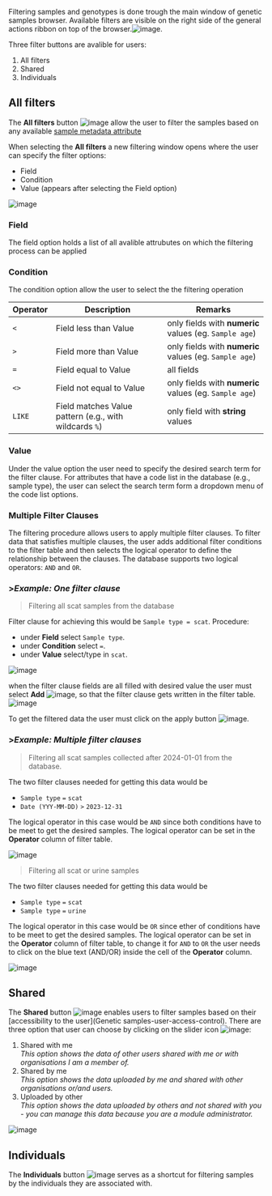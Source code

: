 Filtering samples and genotypes is done trough the main window of genetic samples browser. Available filters are visible on the right side of the general actions ribbon on top of the browser.![image](uploads/fe664347424e66026840a6afa47ee974/image.png).

Three filter buttons are avalible for users:
  1. All filters
  2. Shared
  3. Individuals

## All filters

The **All filters** button ![image](uploads/38a309e5014e534c7f13907af8fecd0b/image.png) allow the user to filter the samples based on any available [sample metadata attribute](Importing-sample-metadata/{Sample-metadata-attributes})

When selecting the **All filters** a new filtering window opens where the user can specify the filter options:
 - Field
 - Condition
 - Value (appears after selecting the Field option)
 
![image](uploads/46a040d40c50286bb63961e5df84d7af/image.png)

### Field
The field option holds a list of all avalible attrubutes on which the filtering process can be applied

### Condition
The condition option allow the user to select the the filtering operation

| Operator | Description             | Remarks |
|----------|-------------------------|---------|
| `<`      | Field less than Value   |only fields with **numeric** values (eg. `Sample age`)|
| `>`      | Field more than Value   |only fields with **numeric** values (eg. `Sample age`)|
| `=`      | Field equal to Value    |all fields        |
| `<>`     | Field not equal to Value| only fields with **numeric** values (eg. `Sample age`)          |
| `LIKE`   | Field matches Value pattern (e.g., with wildcards `%`)|only field with **string** values         |


### Value
Under the value option the user need to specify the desired search term for the filter clause. For attributes that have a code list in the database (e.g., sample type), the user can select the search term form a dropdown menu of the code list options.

### Multiple Filter Clauses  

The filtering procedure allows users to apply multiple filter clauses. To filter data that satisfies multiple clauses, the user adds additional filter conditions to the filter table and then selects the logical operator to define the relationship between the clauses. The database supports two logical operators: `AND` and `OR`.  


### >*Example: One filter clause*

>Filtering all scat samples from the database

Filter clause for achieving this would be `Sample type = scat`.
Procedure:
  -  under **Field** select `Sample type`.
  -  under **Condition** select `=`.
  -  under **Value** select/type in `scat`.


![image](uploads/c0d854fc6597aa8deab8ca341e111f1f/image.png)

when the filter clause fields are all filled with desired value the user must select **Add** ![image](uploads/ac61a39e5f9ecf7e4ce371f8d9477368/image.png), so that the filter clause gets written in the filter table.
![image](uploads/9010e3386e16ddbcc1d11d77d2e450ff/image.png)

To get the filtered data the user must click on the apply button ![image](uploads/3916f2119907fc342c77eddb816aaadc/image.png).


### >*Example: Multiple filter clauses*

> Filtering all scat samples collected after 2024-01-01 from the database.

The two filter clauses needed for getting this data would be
  - `Sample type` `=` `scat` 
  - `Date (YYY-MM-DD)` `>` `2023-12-31`

The logical operator in this case would be `AND` since both conditions have to be meet to get the desired samples. The logical operator can be set in the **Operator** column of filter table.

![image](uploads/737f7fa1bee1b1417bd0ca5f1de450ab/image.png)

> Filtering all scat or urine samples

The two filter clauses needed for getting this data would be
  -  `Sample type` `=` `scat` 
  -  `Sample type` `=` `urine` 

The logical operator in this case would be `OR` since ether of conditions have to be meet to get the desired samples. The logical operator can be set in the **Operator** column of filter table, to change it for `AND` to `OR` the user needs to click on the blue text (AND/OR) inside the cell of the **Operator** column.

![image](uploads/cfcf6bdff684d91f68a871c3341155fa/image.png)

## Shared
The **Shared** button ![image](uploads/eabe1a051b2d5ddcd0e5fbbec277beda/image.png) enables users to filter samples based on their [accessibility to the user](Genetic samples-user-access-control).
There are three option that user can choose by clicking on the slider icon ![image](uploads/918651c458ca3dd487c255f96ef2f6f7/image.png):

1. Shared with me  
*This option shows the data of other users shared with me or with organisations       I am a member of.*
2. Shared by me  
*This option shows the data uploaded by me and shared with other organisations or/and users.*
3. Uploaded by other  
*This option shows the data uploaded by others and not shared with you - you can manage this data because you are a module administrator.*

![image](uploads/e5954db436bfb26f403464a59c8776b0/image.png)

## Individuals

The **Individuals** button ![image](uploads/bee8ecf2f3652a8dca9f6132741cb351/image.png) serves as a shortcut for filtering samples by the individuals they are associated with.
